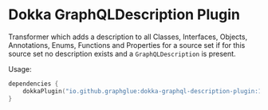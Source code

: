 # Dokka GraphQLDescription Plugin

Transformer which adds a description to all Classes, Interfaces, Objects, Annotations, Enums, Functions and Properties 
for a source set if for this source set no description exists and a `GraphQLDescription` is present.

Usage:
```kt
dependencies {
    dokkaPlugin("io.github.graphglue:dokka-graphql-description-plugin:1.0.0")
}
```